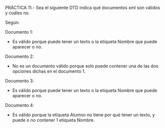 PRÁCTICA 11.- Sea el siguiente DTD indica qué documentos xml son válidos y cuáles no.

Según:

<!ELEMENT Alumno (#PCDATA | Nombre?)>
<!ELEMENT Nombre (#PCDATA)>


Documento 1:
- Es válido porque puede tener un texto o la etiqueta Nombre que puede aparecer o no.

Documento 2:
- No es un documento válido porque solo puede contener una de las dos opciones dichas en el documento 1.

Documento 3:
- Es válido porque puede tener un texto o la etiqueta Nombre que puede aparecer o no.

Documento 4:
- Es válido porque la etiqueta Alumno no tiene por qué tener un texto, y puede o no contener 1 etiqueta Nombre.
